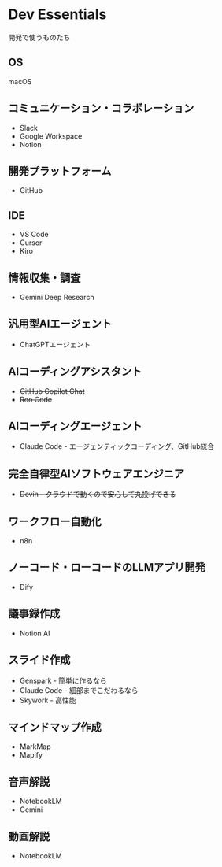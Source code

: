 # Dev Essentials

開発で使うものたち

## OS
macOS

## コミュニケーション・コラボレーション
- Slack
- Google Workspace
- Notion

## 開発プラットフォーム
- GitHub

## IDE
- VS Code
- Cursor
- Kiro

## 情報収集・調査
- Gemini Deep Research

## 汎用型AIエージェント
- ChatGPTエージェント

## AIコーディングアシスタント
- ~~GitHub Copilot Chat~~
- ~~Roo Code~~

## AIコーディングエージェント
- Claude Code - エージェンティックコーディング、GitHub統合

## 完全自律型AIソフトウェアエンジニア
- ~~Devin - クラウドで動くので安心して丸投げできる~~

## ワークフロー自動化
- n8n

## ノーコード・ローコードのLLMアプリ開発
- Dify

## 議事録作成
- Notion AI

## スライド作成
- Genspark - 簡単に作るなら
- Claude Code - 細部までこだわるなら
- Skywork - 高性能

## マインドマップ作成
- MarkMap
- Mapify

## 音声解説
- NotebookLM
- Gemini

## 動画解説
- NotebookLM
